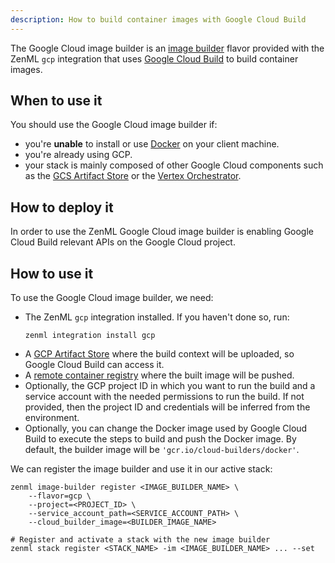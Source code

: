 ```yaml
---
description: How to build container images with Google Cloud Build
---
```


The Google Cloud image builder is an [image builder](./image-builders.md) flavor provided
with the ZenML `gcp` integration that uses [Google Cloud Build](https://cloud.google.com/build)
to build container images.

## When to use it

You should use the Google Cloud image builder if:
* you're **unable** to install or use [Docker](https://www.docker.com) on your client machine.
* you're already using GCP.
* your stack is mainly composed of other Google Cloud components such as the [GCS Artifact Store](../artifact-stores/gcloud-gcs.md) or the [Vertex Orchestrator](../orchestrators/gcloud-vertexai.md).

## How to deploy it

In order to use the ZenML Google Cloud image builder is enabling Google Cloud Build relevant APIs on the Google Cloud project.

## How to use it

To use the Google Cloud image builder, we need:

* The ZenML `gcp` integration installed. If you haven't done so, run:
    ```shell
    zenml integration install gcp
    ```
* A [GCP Artifact Store](../artifact-stores/gcloud-gcs.md) where the build context will be uploaded, so Google Cloud Build can access it.
* A [remote container registry](../container-registries/container-registries.md) where the built image will be pushed.
* Optionally, the GCP project ID in which you want to run the build and a service account with the needed permissions to run the build. If not provided, then the project ID and credentials will be inferred from the environment.
* Optionally, you can change the Docker image used by Google Cloud Build to execute the steps to build and push the Docker image. By default, the builder image will be `'gcr.io/cloud-builders/docker'`.

We can register the image builder and use it in our active stack:
```shell
zenml image-builder register <IMAGE_BUILDER_NAME> \
    --flavor=gcp \
    --project=<PROJECT_ID> \
    --service_account_path=<SERVICE_ACCOUNT_PATH> \
    --cloud_builder_image=<BUILDER_IMAGE_NAME>

# Register and activate a stack with the new image builder
zenml stack register <STACK_NAME> -im <IMAGE_BUILDER_NAME> ... --set
```
